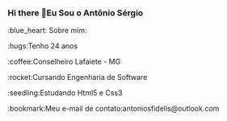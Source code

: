 ### Hi there 👋Eu Sou o Antônio Sérgio

<p>:blue_heart: Sobre mim: </p>
<p>:hugs:Tenho 24 anos</p>
<p>:coffee:Conselheiro Lafaiete - MG</p>
<p>:rocket:Cursando Engenharia de Software</p>
<p>:seedling:Estudando Html5 e Css3</p>
<p>:bookmark:Meu e-mail de contato:antoniosfidelis@outlook.com</p>
